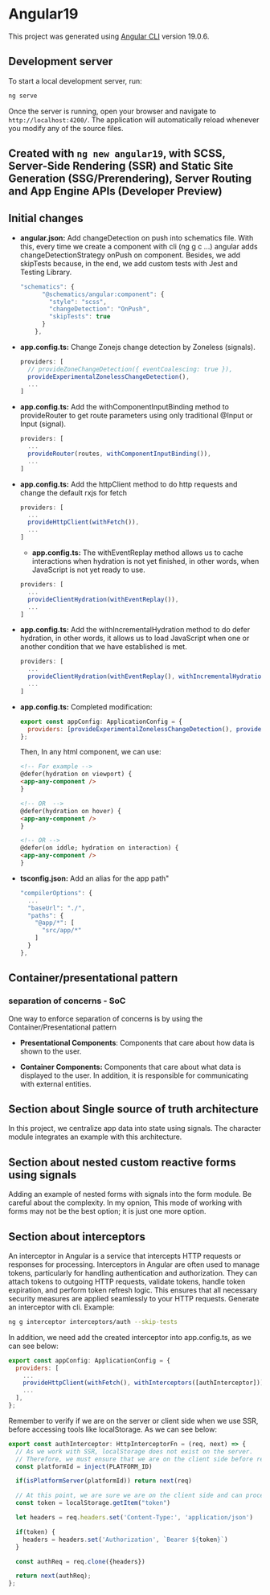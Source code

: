 # Angular19

This project was generated using [Angular CLI](https://github.com/angular/angular-cli) version 19.0.6.

## Development server

To start a local development server, run:

```bash
ng serve
```

Once the server is running, open your browser and navigate to `http://localhost:4200/`. The application will automatically reload whenever you modify any of the source files.

## Created with `ng new angular19`, with SCSS, Server-Side Rendering (SSR) and Static Site Generation (SSG/Prerendering), Server Routing and App Engine APIs (Developer Preview)

## Initial changes

- **angular.json:** Add changeDetection on push into schematics file. With this, every time we create a component with cli (ng g c ...) angular adds changeDetectionStrategy onPush on component. Besides, we add skipTests because, in the end, we add custom tests with Jest and Testing Library.

  ```js
  "schematics": {
        "@schematics/angular:component": {
          "style": "scss",
          "changeDetection": "OnPush",
          "skipTests": true
        }
      },
  ```

- **app.config.ts:** Change Zonejs change detection by Zoneless (signals).

  ```js
  providers: [
    // provideZoneChangeDetection({ eventCoalescing: true }),
    provideExperimentalZonelessChangeDetection(),
    ...
  ]
  ```

- **app.config.ts:** Add the withComponentInputBinding method to provideRouter to get route parameters using only traditional @Input or Input (signal).

  ```js
  providers: [
    ...
    provideRouter(routes, withComponentInputBinding()),
    ...
  ]
  ```

- **app.config.ts:** Add the httpClient method to do http requests and change the default rxjs for fetch

  ```js
  providers: [
    ...
    provideHttpClient(withFetch()),
    ...
  ]
  ```

  - **app.config.ts:** The withEventReplay method allows us to cache interactions when hydration is not yet finished, in other words, when JavaScript is not yet ready to use.

  ```js
  providers: [
    ...
    provideClientHydration(withEventReplay()),
    ...
  ]
  ```

- **app.config.ts:** Add the withIncrementalHydration method to do defer hydration, in other words, it allows us to load JavaScript when one or another condition that we have established is met.

  ```js
  providers: [
    ...
    provideClientHydration(withEventReplay(), withIncrementalHydration()),
    ...
  ]
  ```

- **app.config.ts:** Completed modification:

  ```js
  export const appConfig: ApplicationConfig = {
    providers: [provideExperimentalZonelessChangeDetection(), provideRouter(routes, withComponentInputBinding()), provideHttpClient(withFetch()), provideClientHydration(withEventReplay(), withIncrementalHydration())],
  };
  ```

  Then, In any html component, we can use:

  ```html
  <!-- For example -->
  @defer(hydration on viewport) {
  <app-any-component />
  }

  <!-- OR  -->
  @defer(hydration on hover) {
  <app-any-component />
  }

  <!-- OR -->
  @defer(on iddle; hydration on interaction) {
  <app-any-component />
  }
  ```

- **tsconfig.json:** Add an alias for the app path"

  ```js
  "compilerOptions": {
    ...
    "baseUrl": "./",
    "paths": {
      "@app/*": [
        "src/app/*"
      ]
    }
  },
  ```

## Container/presentational pattern

### separation of concerns - SoC

One way to enforce separation of concerns is by using the Container/Presentational pattern

- **Presentational Components**: Components that care about how data is shown to the user.

- **Container Components:** Components that care about what data is displayed to the user. In addition, it is responsible for communicating with external entities.

## Section about Single source of truth architecture

In this project, we centralize app data into state using signals. The character module integrates an example with this architecture.

## Section about nested custom reactive forms using signals

Adding an example of nested forms with signals into the form module. Be careful about the complexity. In my opnion, This mode of working with forms may not be the best option; it is just one more option.


## Section about interceptors

An interceptor in Angular is a service that intercepts HTTP requests or responses for processing. 
Interceptors in Angular are often used to manage tokens, particularly for handling authentication and authorization. They can attach tokens to outgoing HTTP requests, validate tokens, handle token expiration, and perform token refresh logic. This ensures that all necessary security measures are applied seamlessly to your HTTP requests. 
Generate an interceptor with cli. Example:

```sh
ng g interceptor interceptors/auth --skip-tests
```

In addition, we need add the created interceptor into app.config.ts, as we can see below:

```js
export const appConfig: ApplicationConfig = {
  providers: [
    ...
    provideHttpClient(withFetch(), withInterceptors([authInterceptor])),
    ...
  ],
};
```

Remember to verify if we are on the server or client side when we use SSR, before accessing tools like localStorage. As we can see below:

```js
export const authInterceptor: HttpInterceptorFn = (req, next) => {
  // As we work with SSR, localStorage does not exist on the server.
  // Therefore, we must ensure that we are on the client side before requesting an item from localStorage.
  const platformId = inject(PLATFORM_ID)

  if(isPlatformServer(platformId)) return next(req)

  // At this point, we are sure we are on the client side and can proceed with the following:
  const token = localStorage.getItem("token")

  let headers = req.headers.set('Content-Type:', 'application/json')

  if(token) {
    headers = headers.set('Authorization', `Bearer ${token}`)
  }

  const authReq = req.clone({headers})

  return next(authReq);
};
```